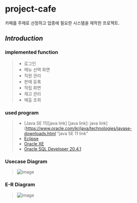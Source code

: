 # project-cafe
카페를 주제로 선정하고 업종에 필요한 시스템을 제작한 프로젝트.

## *Introduction*
### implemented function
> * 로그인
> * 메뉴 선택 화면
> * 직원 관리
> * 판매 등록
> * 적립 화면
> * 재고 관리
> * 매출 조회

### used program
> * [Java SE 11][java link]
> [java link]: java link](https://www.oracle.com/kr/java/technologies/javase-downloads.html "java SE 11 link"
> * [Eclipse](https://www.eclipse.org/downloads/download.php?file=/oomph/epp/2021-06/R/eclipse-inst-jre-win64.exe, "eclipse IDE link")
> * [Oracle XE](https://www.oracle.com/kr/database/technologies/xe-downloads.html, "oracle XE link")
> * [Oracle SQL Developer 20.4.1](https://www.oracle.com/tools/downloads/sqldev-downloads.html, "oracle sql developer link")




### Usecase Diagram
> ![image](https://user-images.githubusercontent.com/80576569/125247310-c39fdf00-e32d-11eb-9876-cd185c636f53.png)

### E-R Diagram
> ![image](https://user-images.githubusercontent.com/80576569/125249555-4fb30600-e330-11eb-90d4-c3b53fd98a42.png)

